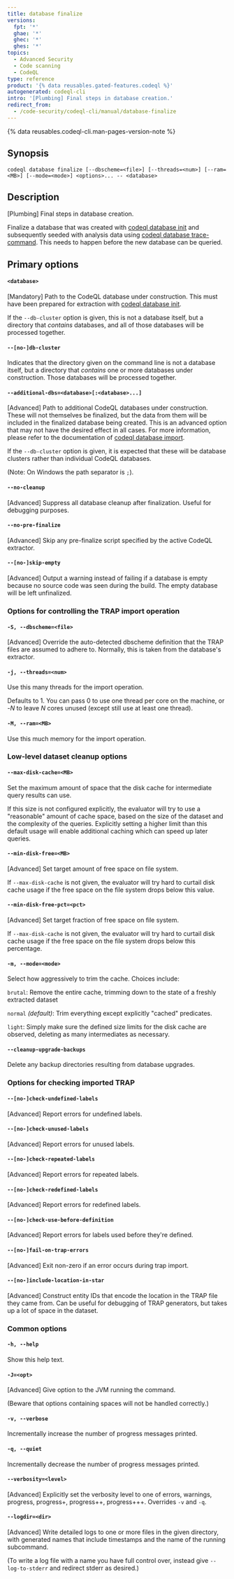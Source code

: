 ```yaml
---
title: database finalize
versions:
  fpt: '*'
  ghae: '*'
  ghec: '*'
  ghes: '*'
topics:
  - Advanced Security
  - Code scanning
  - CodeQL
type: reference
product: '{% data reusables.gated-features.codeql %}'
autogenerated: codeql-cli
intro: '[Plumbing] Final steps in database creation.'
redirect_from:
  - /code-security/codeql-cli/manual/database-finalize
---
```



<!-- Content after this section is automatically generated -->

{% data reusables.codeql-cli.man-pages-version-note %}

## Synopsis

```shell copy
codeql database finalize [--dbscheme=<file>] [--threads=<num>] [--ram=<MB>] [--mode=<mode>] <options>... -- <database>
```

## Description

\[Plumbing] Final steps in database creation.

Finalize a database that was created with [codeql database init](/code-security/codeql-cli/codeql-cli-manual/database-init) and subsequently seeded with analysis data using [codeql database trace-command](/code-security/codeql-cli/codeql-cli-manual/database-trace-command). This needs to happen before the new database can be queried.

## Primary options

#### `<database>` <!-- markdownlint-disable-line heading-increment -->

\[Mandatory] Path to the CodeQL database under construction. This must
have been prepared for extraction with [codeql database init](/code-security/codeql-cli/codeql-cli-manual/database-init).

If the `--db-cluster` option is given, this is not a database itself,
but a directory that _contains_ databases, and all of those databases
will be processed together.

#### `--[no-]db-cluster`

Indicates that the directory given on the command line is not a database
itself, but a directory that _contains_ one or more databases under
construction. Those databases will be processed together.

#### `--additional-dbs=<database>[:<database>...]`

\[Advanced] Path to additional CodeQL databases under construction.
These will not themselves be finalized, but the data from them will be
included in the finalized database being created. This is an advanced
option that may not have the desired effect in all cases. For more
information, please refer to the documentation of [codeql database import](/code-security/codeql-cli/codeql-cli-manual/database-import).

If the `--db-cluster` option is given, it is expected that these will be
database clusters rather than individual CodeQL databases.

(Note: On Windows the path separator is `;`).

#### `--no-cleanup`

\[Advanced] Suppress all database cleanup after finalization. Useful
for debugging purposes.

#### `--no-pre-finalize`

\[Advanced] Skip any pre-finalize script specified by the active CodeQL
extractor.

#### `--[no-]skip-empty`

\[Advanced] Output a warning instead of failing if a database is empty
because no source code was seen during the build. The empty database
will be left unfinalized.

### Options for controlling the TRAP import operation

#### `-S, --dbscheme=<file>`

\[Advanced] Override the auto-detected dbscheme definition that the
TRAP files are assumed to adhere to. Normally, this is taken from the
database's extractor.

#### `-j, --threads=<num>`

Use this many threads for the import operation.

Defaults to 1. You can pass 0 to use one thread per core on the machine,
or -_N_ to leave _N_ cores unused (except still use at least one
thread).

#### `-M, --ram=<MB>`

Use this much memory for the import operation.

### Low-level dataset cleanup options

#### `--max-disk-cache=<MB>`

Set the maximum amount of space that the disk cache for intermediate
query results can use.

If this size is not configured explicitly, the evaluator will try to use
a "reasonable" amount of cache space, based on the size of the dataset
and the complexity of the queries. Explicitly setting a higher limit
than this default usage will enable additional caching which can speed
up later queries.

#### `--min-disk-free=<MB>`

\[Advanced] Set target amount of free space on file system.

If `--max-disk-cache` is not given, the evaluator will try hard to
curtail disk cache usage if the free space on the file system drops
below this value.

#### `--min-disk-free-pct=<pct>`

\[Advanced] Set target fraction of free space on file system.

If `--max-disk-cache` is not given, the evaluator will try hard to
curtail disk cache usage if the free space on the file system drops
below this percentage.

#### `-m, --mode=<mode>`

Select how aggressively to trim the cache. Choices include:

`brutal`: Remove the entire cache, trimming down to the state of a
freshly extracted dataset

`normal` _(default)_: Trim everything except explicitly "cached"
predicates.

`light`: Simply make sure the defined size limits for the disk cache are
observed, deleting as many intermediates as necessary.

#### `--cleanup-upgrade-backups`

Delete any backup directories resulting from database upgrades.

### Options for checking imported TRAP

#### `--[no-]check-undefined-labels`

\[Advanced] Report errors for undefined labels.

#### `--[no-]check-unused-labels`

\[Advanced] Report errors for unused labels.

#### `--[no-]check-repeated-labels`

\[Advanced] Report errors for repeated labels.

#### `--[no-]check-redefined-labels`

\[Advanced] Report errors for redefined labels.

#### `--[no-]check-use-before-definition`

\[Advanced] Report errors for labels used before they're defined.

#### `--[no-]fail-on-trap-errors`

\[Advanced] Exit non-zero if an error occurs during trap import.

#### `--[no-]include-location-in-star`

\[Advanced] Construct entity IDs that encode the location in the TRAP
file they came from. Can be useful for debugging of TRAP generators, but
takes up a lot of space in the dataset.

### Common options

#### `-h, --help`

Show this help text.

#### `-J=<opt>`

\[Advanced] Give option to the JVM running the command.

(Beware that options containing spaces will not be handled correctly.)

#### `-v, --verbose`

Incrementally increase the number of progress messages printed.

#### `-q, --quiet`

Incrementally decrease the number of progress messages printed.

#### `--verbosity=<level>`

\[Advanced] Explicitly set the verbosity level to one of errors,
warnings, progress, progress+, progress++, progress+++. Overrides `-v`
and `-q`.

#### `--logdir=<dir>`

\[Advanced] Write detailed logs to one or more files in the given
directory, with generated names that include timestamps and the name of
the running subcommand.

(To write a log file with a name you have full control over, instead
give `--log-to-stderr` and redirect stderr as desired.)
